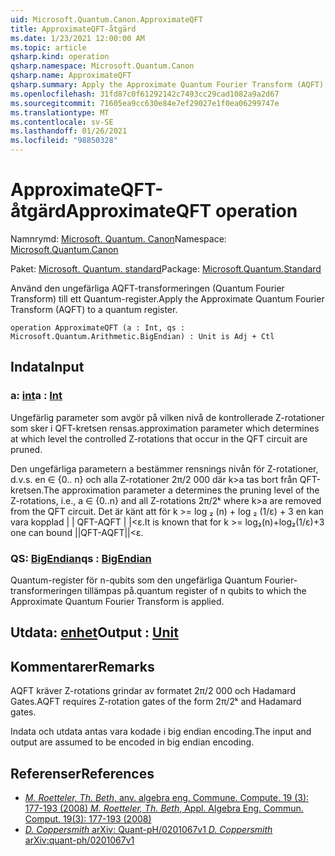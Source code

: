 ```yaml
---
uid: Microsoft.Quantum.Canon.ApproximateQFT
title: ApproximateQFT-åtgärd
ms.date: 1/23/2021 12:00:00 AM
ms.topic: article
qsharp.kind: operation
qsharp.namespace: Microsoft.Quantum.Canon
qsharp.name: ApproximateQFT
qsharp.summary: Apply the Approximate Quantum Fourier Transform (AQFT) to a quantum register.
ms.openlocfilehash: 31fd87c0f61292142c7493cc29cad1082a9a2d67
ms.sourcegitcommit: 71605ea9cc630e84e7ef29027e1f0ea06299747e
ms.translationtype: MT
ms.contentlocale: sv-SE
ms.lasthandoff: 01/26/2021
ms.locfileid: "98850328"
---
```

# <a name="approximateqft-operation"></a><span data-ttu-id="71398-102">ApproximateQFT-åtgärd</span><span class="sxs-lookup"><span data-stu-id="71398-102">ApproximateQFT operation</span></span>

<span data-ttu-id="71398-103">Namnrymd: [Microsoft. Quantum. Canon](xref:Microsoft.Quantum.Canon)</span><span class="sxs-lookup"><span data-stu-id="71398-103">Namespace: [Microsoft.Quantum.Canon](xref:Microsoft.Quantum.Canon)</span></span>

<span data-ttu-id="71398-104">Paket: [Microsoft. Quantum. standard](https://nuget.org/packages/Microsoft.Quantum.Standard)</span><span class="sxs-lookup"><span data-stu-id="71398-104">Package: [Microsoft.Quantum.Standard](https://nuget.org/packages/Microsoft.Quantum.Standard)</span></span>


<span data-ttu-id="71398-105">Använd den ungefärliga AQFT-transformeringen (Quantum Fourier Transform) till ett Quantum-register.</span><span class="sxs-lookup"><span data-stu-id="71398-105">Apply the Approximate Quantum Fourier Transform (AQFT) to a quantum register.</span></span>

```qsharp
operation ApproximateQFT (a : Int, qs : Microsoft.Quantum.Arithmetic.BigEndian) : Unit is Adj + Ctl
```


## <a name="input"></a><span data-ttu-id="71398-106">Indata</span><span class="sxs-lookup"><span data-stu-id="71398-106">Input</span></span>

### <a name="a--int"></a><span data-ttu-id="71398-107">a: [int](xref:microsoft.quantum.lang-ref.int)</span><span class="sxs-lookup"><span data-stu-id="71398-107">a : [Int](xref:microsoft.quantum.lang-ref.int)</span></span>

<span data-ttu-id="71398-108">Ungefärlig parameter som avgör på vilken nivå de kontrollerade Z-rotationer som sker i QFT-kretsen rensas.</span><span class="sxs-lookup"><span data-stu-id="71398-108">approximation parameter which determines at which level the controlled Z-rotations that occur in the QFT circuit are pruned.</span></span>

<span data-ttu-id="71398-109">Den ungefärliga parametern a bestämmer rensnings nivån för Z-rotationer, d.v.s. en ∈ {0.. n} och alla Z-rotationer 2π/2 000 där k>a tas bort från QFT-kretsen.</span><span class="sxs-lookup"><span data-stu-id="71398-109">The approximation parameter a determines the pruning level of the Z-rotations, i.e., a ∈ {0..n} and all Z-rotations 2π/2ᵏ where k>a are removed from the QFT circuit.</span></span> <span data-ttu-id="71398-110">Det är känt att för k >= log ₂ (n) + log ₂ (1/ε) + 3 en kan vara kopplad | | QFT-AQFT | |<ε.</span><span class="sxs-lookup"><span data-stu-id="71398-110">It is known that for k >= log₂(n)+log₂(1/ε)+3 one can bound ||QFT-AQFT||<ε.</span></span>


### <a name="qs--bigendian"></a><span data-ttu-id="71398-111">QS: [BigEndian](xref:Microsoft.Quantum.Arithmetic.BigEndian)</span><span class="sxs-lookup"><span data-stu-id="71398-111">qs : [BigEndian](xref:Microsoft.Quantum.Arithmetic.BigEndian)</span></span>

<span data-ttu-id="71398-112">Quantum-register för n-qubits som den ungefärliga Quantum Fourier-transformeringen tillämpas på.</span><span class="sxs-lookup"><span data-stu-id="71398-112">quantum register of n qubits to which the Approximate Quantum Fourier Transform is applied.</span></span>



## <a name="output--unit"></a><span data-ttu-id="71398-113">Utdata: [enhet](xref:microsoft.quantum.lang-ref.unit)</span><span class="sxs-lookup"><span data-stu-id="71398-113">Output : [Unit](xref:microsoft.quantum.lang-ref.unit)</span></span>



## <a name="remarks"></a><span data-ttu-id="71398-114">Kommentarer</span><span class="sxs-lookup"><span data-stu-id="71398-114">Remarks</span></span>

<span data-ttu-id="71398-115">AQFT kräver Z-rotations grindar av formatet 2π/2 000 och Hadamard Gates.</span><span class="sxs-lookup"><span data-stu-id="71398-115">AQFT requires Z-rotation gates of the form 2π/2ᵏ and Hadamard gates.</span></span>

<span data-ttu-id="71398-116">Indata och utdata antas vara kodade i big endian encoding.</span><span class="sxs-lookup"><span data-stu-id="71398-116">The input and output are assumed to be encoded in big endian encoding.</span></span>

## <a name="references"></a><span data-ttu-id="71398-117">Referenser</span><span class="sxs-lookup"><span data-stu-id="71398-117">References</span></span>

- [<span data-ttu-id="71398-118">*M. Roetteler, Th. Beth*, anv. algebra eng. Commune. Compute. 19 (3): 177-193 (2008)</span><span class="sxs-lookup"><span data-stu-id="71398-118"> *M. Roetteler, Th. Beth*, Appl. Algebra Eng. Commun. Comput. 19(3): 177-193 (2008) </span></span>](http://doi.org/10.1007/s00200-008-0072-2)
- [<span data-ttu-id="71398-119">*D. Coppersmith* arXiv: Quant-pH/0201067v1</span><span class="sxs-lookup"><span data-stu-id="71398-119"> *D. Coppersmith* arXiv:quant-ph/0201067v1 </span></span>](https://arxiv.org/abs/quant-ph/0201067)